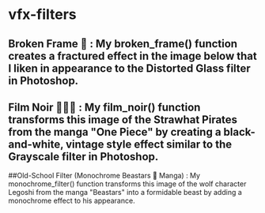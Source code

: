 # vfx-filters

## Broken Frame 🔨 : My broken_frame() function creates a fractured effect in the image below that I liken in appearance to the Distorted Glass filter in Photoshop. 

## Film Noir 🕵🏾‍♀️ : My film_noir() function transforms this image of the Strawhat Pirates from the manga "One Piece" by creating a black-and-white, vintage style effect similar to the Grayscale filter in Photoshop. 

##Old-School Filter (Monochrome Beastars 🐺 Manga) : My monochrome_filter() function transforms this image of the wolf character Legoshi from the manga "Beastars" into a formidable beast by adding a monochrome effect to his appearance.
